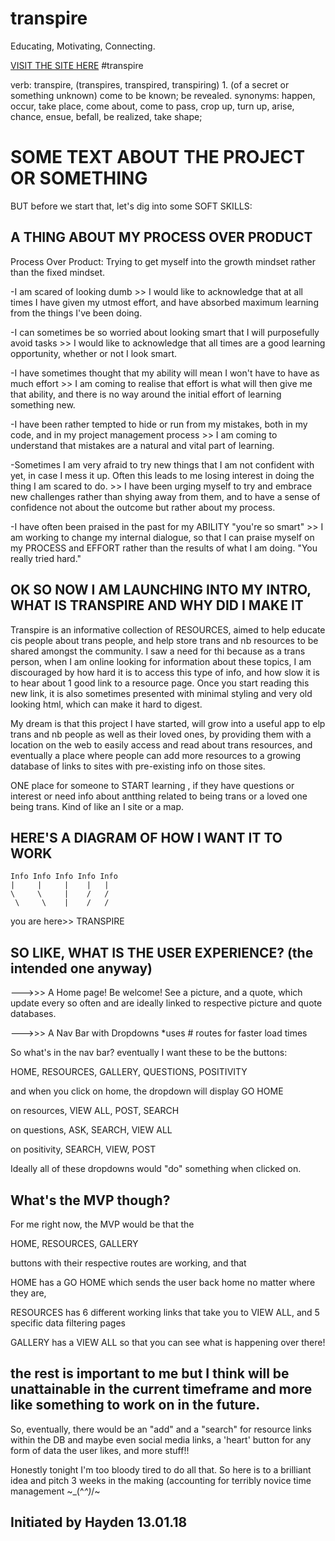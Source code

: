 # transpire
Educating, Motivating, Connecting.

[VISIT THE SITE HERE](http://trans-pire.herokuapp.com)
#transpire

verb: transpire, (transpires, transpired, transpiring)
1.
(of a secret or something unknown) come to be known; be revealed.
synonyms:	happen, occur, take place, come about, come to pass, crop up, turn up, arise, chance, ensue, befall, be realized, take shape; 

# SOME TEXT ABOUT THE PROJECT OR SOMETHING

BUT before we start that, let's dig into some SOFT SKILLS:

## A THING ABOUT MY PROCESS OVER PRODUCT

Process Over Product: Trying to get myself into the growth mindset rather than the fixed mindset.

-I am scared of looking dumb >> I would like to acknowledge that at all times I have given my utmost effort, and have absorbed maximum learning from the things I've been doing.

-I can sometimes be so worried about looking smart that I will purposefully avoid tasks >> I would like to acknowledge that all times are a good learning opportunity, whether or not I look smart.

-I have sometimes thought that my ability will mean I won't have to have as much effort >> I am coming to realise that effort is what will then give me that ability, and there is no way around the initial effort of learning something new.

-I have been rather tempted to hide or run from my mistakes, both in my code, and in my project management process >> I am coming to understand that mistakes are a natural and vital part of learning.

-Sometimes I am very afraid to try new things that I am not confident with yet, in case I mess it up. Often this leads to me losing interest in doing the thing I am scared to do. >> I have been urging myself to try and embrace new challenges rather than shying away from them, and to have a sense of confidence not about the outcome but rather about my process.

-I have often been praised in the past for my ABILITY "you're so smart" >> I am working to change my internal dialogue, so that I can praise myself on my PROCESS and EFFORT rather than the results of what I am doing. "You really tried hard."



## OK SO NOW I AM LAUNCHING INTO MY INTRO, WHAT IS TRANSPIRE AND WHY DID I MAKE IT

Transpire is an informative collection of RESOURCES, aimed to help educate cis people about trans people, and help store trans and nb resources to be shared amongst the community. I saw a need for thi because as a trans person, when I am online looking for information about these topics, I am discouraged by how hard it is to access this type of info, and how slow it is to hear about 1 good link to a resource page. Once you start reading this new link, it is also sometimes presented with minimal styling and very old looking html, which can make it hard to digest. 

My dream is that this project I have started, will grow into a useful app to elp trans and nb people as well as their loved ones, by providing them with a location on the web to easily access and read about trans resources, and eventually a place where people can add more resources to a growing database of links to sites with pre-existing info on those sites.


ONE place for someone to START learning , if they have questions or interest or need info about antthing related to being trans or a loved one being trans. Kind of like an I site or a map.

## HERE'S A DIAGRAM OF HOW I WANT IT TO WORK

	Info Info Info Info Info
	|     |     |    |   |
	\     \     |    /   /
	 \     \    |    /   /
 you are here>> TRANSPIRE
 
 ## SO LIKE, WHAT IS THE USER EXPERIENCE? (the intended one anyway)
 
 --->>> A Home page! Be welcome! See a picture, and a quote, which update every so often and are ideally linked to respective picture and quote databases.
 
 --->>> A Nav Bar with Dropdowns
 *uses # routes for faster load times
 
 So what's in the nav bar? eventually I want these to be the buttons:
 
 HOME,
 RESOURCES,
 GALLERY,
 QUESTIONS,
 POSITIVITY
 
 and when you click on home,
 the dropdown will display
 GO HOME
 
 on resources,
 VIEW ALL,
 POST,
 SEARCH
 
 on questions,
 ASK,
 SEARCH,
 VIEW ALL
 
 on positivity,
 SEARCH,
 VIEW,
 POST
 
 Ideally all of these dropdowns would "do" something when clicked on. 
 
 ## What's the MVP though?
 
 For me right now, the MVP would be that the 
 
 HOME,
 RESOURCES,
 GALLERY
 
 buttons with their respective routes are working,
 and that 
 
 HOME has a GO HOME which sends the user back home no matter where they are,
 
 RESOURCES has 6 different working links that take you to VIEW ALL, and 5 specific data filtering pages
 
 GALLERY has a VIEW ALL so that you can see what is happening over there!
 
 
 ## the rest is important to me but I think will be unattainable in the current timeframe and more like something to work on in the future.
 
 So, eventually, there would be an "add" and a "search" for resource links within the DB and maybe even social media links, a 'heart' button for any form of data the user likes, and more stuff!!
 
 Honestly tonight I'm too bloody tired to do all that. So here is to a brilliant idea and pitch 3 weeks in the making (accounting for terribly novice time management ~\_(^_^)_/~
 

## Initiated by Hayden 13.01.18
